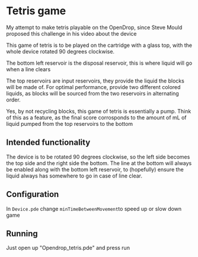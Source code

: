# Tetris game

My attempt to make tetris playable on the OpenDrop, since Steve Mould proposed this challenge in his video about the device

This game of tetris is to be played on the cartridge with a glass top, with the whole device rotated 90 degrees clockwise.

The bottom left reservoir is the disposal reservoir, this is where liquid will go when a line clears

The top reservoirs are input reservoirs, they provide the liquid the blocks will be made of. For optimal performance, provide two different colored liquids, as blocks will be sourced from the two reservoirs in alternating order.

Yes, by not recycling blocks, this game of tetris is essentially a pump. Think of this as a feature, as the final score corrosponds to the amount of mL of liquid pumped from the top reservoirs to the bottom

## Intended functionality

The device is to be rotated 90 degrees clockwise, so the left side becomes the top side and the right side the bottom. The line at the bottom will always be enabled along with the bottom left reservoir, to (hopefully) ensure the liquid always has somewhere to go in case of line clear.

## Configuration

In `Device.pde` change `minTimeBetweenMovement`to speed up or slow down game

## Running

Just open up "Opendrop_tetris.pde" and press run
